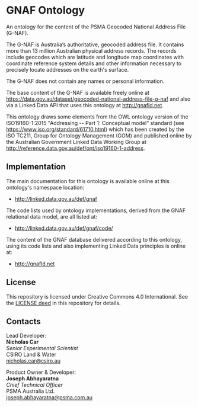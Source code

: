 # GNAF Ontology
An ontology for the content of the PSMA Geocoded National Address File (G-NAF).

The G-NAF is Australia’s authoritative, geocoded address file. It contains more than 13 million Australian physical address records. The records include geocodes which are latitude and longitude map coordinates with coordinate reference system details and other information necessary to precisely locate addresses on the earth's surface.

The G-NAF does not contain any names or personal information.

The base content of the G-NAF is available freely online at https://data.gov.au/dataset/geocoded-national-address-file-g-naf and also via a Linked Data API that uses this ontology at http://gnafld.net.

This ontology draws some elements from the OWL ontology version of the ISO19160-1:2015 "Addressing -- Part 1: Conceptual model" standard (see https://www.iso.org/standard/61710.html) which has been created by the ISO TC211, Group for Ontology Management (GOM) and published online by the Australian Government Linked Data Working Group at http://reference.data.gov.au/def/ont/iso19160-1-address.

## Implementation
The main documentation for this ontology is available online at this ontology's namespace location:

* <http://linked.data.gov.au/def/gnaf>

The code lists used by ontology implementations, derived from the GNAF relational data model, are all listed at:

* <http://linked.data.gov.au/def/gnaf/code/>

The content of the GNAF database delivered according to this ontology, using its code lists and also implementing Linked Data principles is online at:

* <http://gnafld.net>

## License
This repository is licensed under Creative Commons 4.0 International. See the [LICENSE deed](LICENSE) in this repository for details.

## Contacts
Lead Developer:  
**Nicholas Car**  
*Senior Experimental Scientist*  
CSIRO Land & Water  
<nicholas.car@csiro.au>  


Product Owner & Developer:  
**Joseph Abhayaratna**  
*Chief Technical Officer*  
PSMA Australia Ltd.  
<joseph.abhayaratna@psma.com.au>  
